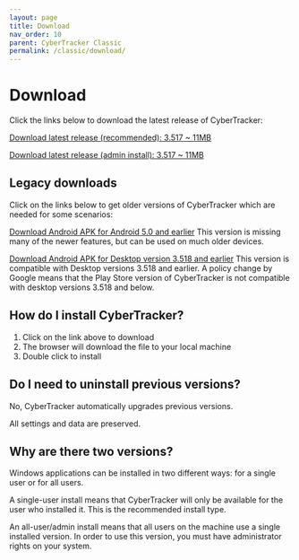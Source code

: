 ```yaml
---
layout: page
title: Download
nav_order: 10
parent: CyberTracker Classic
permalink: /classic/download/
---
```

# Download 

Click the links below to download the latest release of CyberTracker:

[Download latest release (recommended): 3.517
\~ 11MB](https://cybertrackerwiki.blob.core.windows.net/ctbuilds/ct3517u.msi)

[Download latest release (admin install): 3.517
\~ 11MB](https://cybertrackerwiki.blob.core.windows.net/ctbuilds/ct3517.msi)

## Legacy downloads

Click on the links below to get older versions of CyberTracker which are needed for some scenarios:

[Download Android APK for Android 5.0 and earlier](https://cybertrackerwiki.blob.core.windows.net/ctbuilds/client.Android.APK)
This version is missing many of the newer features, but can be used on much older devices.

[Download Android APK for Desktop version 3.518 and earlier](https://cybertrackerwiki.blob.core.windows.net/ctbuilds/CT-build-389.apk)
This version is compatible with Desktop versions 3.518 and earlier. A policy change by Google means that the Play Store version of CyberTracker is not compatible with desktop versions 3.518 and below.

## How do I install CyberTracker?

1.  Click on the link above to download
2.  The browser will download the file to your local machine
3.  Double click to install

## Do I need to uninstall previous versions?

No, CyberTracker automatically upgrades previous versions.

All settings and data are preserved.

## Why are there two versions?

Windows applications can be installed in two different ways: for a
single user or for all users.

A single-user install means that CyberTracker will only be available for
the user who installed it. This is the recommended install type.

An all-user/admin install means that all users on the machine use a
single installed version. In order to use this version, you must have
administrator rights on your system.
